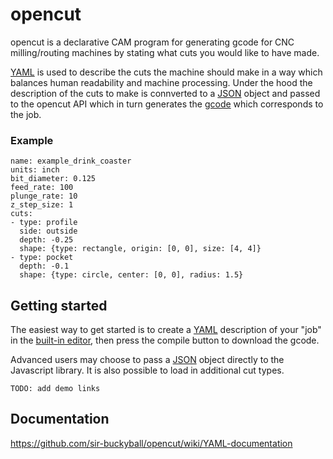 # opencut

opencut is a declarative CAM program for generating gcode for CNC
milling/routing machines by stating what cuts you would like to have made.

[YAML](http://yaml.org) is used to describe the cuts the machine should make in
a way which balances human readability and machine processing. Under the hood
the description of the cuts to make is connverted to a [JSON](http://www.json.org)
object and passed to the opencut API which in turn generates the
[gcode](https://en.wikipedia.org/wiki/G-code) which corresponds to the job.

### Example

    name: example_drink_coaster
    units: inch
    bit_diameter: 0.125
    feed_rate: 100
    plunge_rate: 10
    z_step_size: 1
    cuts:
    - type: profile
      side: outside
      depth: -0.25
      shape: {type: rectangle, origin: [0, 0], size: [4, 4]}
    - type: pocket
      depth: -0.1
      shape: {type: circle, center: [0, 0], radius: 1.5}


## Getting started

The easiest way to get started is to create a [YAML](http://yaml.org/)
description of your "job" in the
[built-in editor](http://sir-buckyball.github.io/opencut/src/index.html), then
press the compile button to download the gcode.

Advanced users may choose to pass a [JSON](http://www.json.org/) object directly
to the Javascript library. It is also possible to load in additional cut types.

    TODO: add demo links


## Documentation

https://github.com/sir-buckyball/opencut/wiki/YAML-documentation

